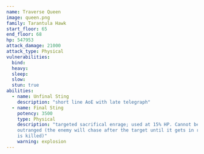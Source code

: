 ```yaml
---
name: Traverse Queen
image: queen.png
family: Tarantula Hawk
start_floor: 65
end_floor: 68
hp: 547953
attack_damage: 21000
attack_type: Physical
vulnerabilities:
  bind: 
  heavy: 
  sleep: 
  slow: 
  stun: true
abilities:
  - name: Unfinal Sting
    description: "short line AoE with late telegraph"
  - name: Final Sting
    potency: 3500
    type: Physical
    description: "targeted sacrifical enrage; used at 15% HP. Cannot be
    outranged (the enemy will chase after the target until it gets in range or
    is killed)"
    warning: explosion
---
```

